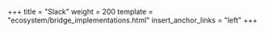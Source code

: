 +++
title = "Slack"
weight = 200
template = "ecosystem/bridge_implementations.html"
insert_anchor_links = "left"
+++

